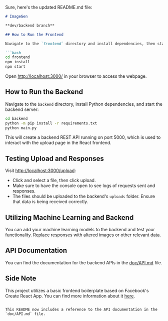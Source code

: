 Sure, here's the updated README.md file:

```markdown
# ImageGen

**dev/backend branch**

## How to Run the Frontend

Navigate to the `frontend` directory and install dependencies, then start the development server:

```bash
cd frontend
npm install
npm start
```

Open [http://localhost:3000/](http://localhost:3000/) in your browser to access the webpage.

## How to Run the Backend

Navigate to the `backend` directory, install Python dependencies, and start the backend server:

```bash
cd backend
python -m pip install -r requirements.txt
python main.py
```

This will create a backend REST API running on port 5000, which is used to interact with the upload page in the React frontend.

## Testing Upload and Responses

Visit [http://localhost:3000/upload](http://localhost:3000/upload):
- Click and select a file, then click upload.
- Make sure to have the console open to see logs of requests sent and responses.
- The files should be uploaded to the backend's `uploads` folder. Ensure that data is being received correctly.

## Utilizing Machine Learning and Backend

You can add your machine learning models to the backend and test your functionality. Replace responses with altered images or other relevant data.

## API Documentation

You can find the documentation for the backend APIs in the [doc/API.md](doc/API.md) file.

## Side Note

This project utilizes a basic frontend boilerplate based on Facebook's Create React App. You can find more information about it [here](https://github.com/facebook/create-react-app).
```

This README now includes a reference to the API documentation in the `doc/API.md` file.